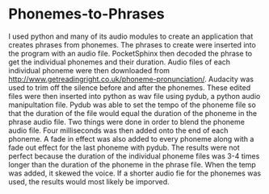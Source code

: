 # Phonemes-to-Phrases
I used python and many of its audio modules to create an application that creates phrases from phonemes.  The phrases to create were inserted into the program with an audio file.  PocketSphinx then decoded the phrase to get the individual phonemes and their duration.  Audio files of each individual phoneme were then downloaded from http://www.getreadingright.co.uk/phoneme-pronunciation/.  Audacity was used to trim off the silence before and after the phonemes.  These edited files were then inserted into python as wav file using pydub, a python audio manipultation file.  Pydub was able to set the tempo of the phoneme file so that the duration of the file would equal the duration of the phoneme in the phrase audio file.  Two things were done in order to blend the phoneme audio file.  Four milliseconds was then added onto the end of each phoneme.  A fade in effect was also added to every phoneme along with a fade out effect for the last phoneme with pydub.  The results were not perfect because the duration of the individual phoneme files was 3-4 times longer than the duration of the phoneme in the phrase file.  When the temp was added, it skewed the voice.  If a shorter audio fie for the phonemes was used, the results would most likely be imporved.
